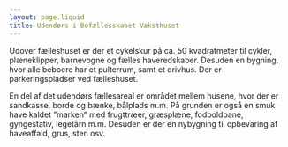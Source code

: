 ```yaml
---
layout: page.liquid
title: Udendørs i Bofællesskabet Væksthuset
---
```


Udover fælleshuset er der et cykelskur på ca. 50 kvadratmeter til cykler,
plæneklipper, barnevogne og fælles haveredskaber. Desuden en bygning, hvor
alle beboere har et pulterrum, samt et drivhus. Der er parkeringspladser ved
fælleshuset.

En del af det udendørs fællesareal er området mellem husene, hvor der er
sandkasse, borde og bænke, bålplads m.m. På grunden er også en smuk have
kaldet ”marken” med frugttræer, græsplæne, fodboldbane, gyngestativ, legetårn
m.m. Desuden er der en nybygning til opbevaring af haveaffald, grus, sten osv.
